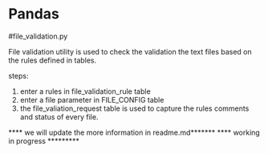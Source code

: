 # Pandas
#file_validation.py

File validation utility is used to check the validation the text files based on the rules defined in tables.

steps:
1) enter a rules in file_validation_rule table
2) enter a file parameter in FILE_CONFIG table
3) the file_valiation_request table is used to capture the rules comments and status of every file.

**** we will update the more information in readme.md*******
**** working in progress *********
